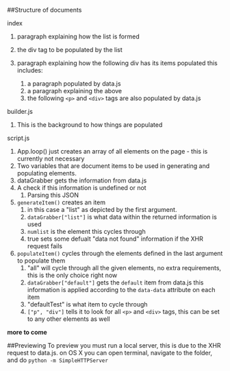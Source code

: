 ##Structure of documents

index 

1. paragraph explaining how the list is formed
2. the div tag to be populated by the list

3. paragraph explaining how the following div has its items populated this includes:
	1. a paragraph populated by data.js
	2. a paragraph explaining the above
	3. the following `<p>` and `<div>` tags are also populated by data.js
	
builder.js

1. This is the background to how things are populated

script.js

1. App.loop() just creates an array of all elements on the page - this is currently not necessary
2. Two variables that are document items to be used in generating and populating elements.
3. dataGrabber gets the information from data.js
4. A check if this information is undefined or not
	1. Parsing this JSON
5. `generateItem()` creates an item
	1. in this case a "list" as depicted by the first argument. 
	2. `dataGrabber["list"]` is what data within the returned information is used
	3. `numlist` is the element this cycles through
	4. true sets some defualt "data not found" information if the XHR request fails
6. `populateItem()` cycles through the elements defined in the last argument to populate them
	1. "all" will cycle through all the given elements, no extra requirements, this is the only choice right now
	2. `dataGrabber["default"]` gets the `default` item from data.js this information is applied according to the `data-data` attribute on each item
	3. "defaultTest" is what item to cycle through
	4. `["p", "div"]` tells it to look for all `<p>` and `<div>` tags, this can be set to any other elements as well
	

**more to come**

##Previewing
To preview you must run a local server, this is due to the XHR request to data.js. on OS X you can open terminal, navigate to the folder, and do `python -m SimpleHTTPServer`



